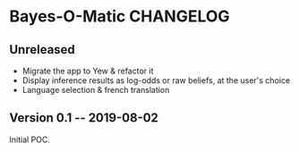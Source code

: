 # Bayes-O-Matic CHANGELOG

## Unreleased

- Migrate the app to Yew & refactor it
- Display inference results as log-odds or raw beliefs, at the user's choice
- Language selection & french translation

## Version 0.1 -- 2019-08-02

Initial POC.
